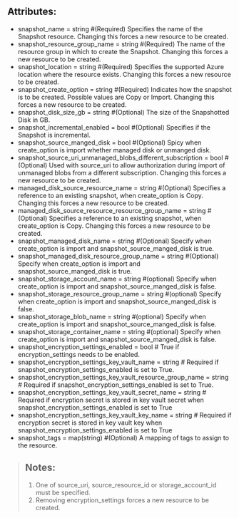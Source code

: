 ## Attributes:
- snapshot_name                                              = string      #(Required) Specifies the name of the Snapshot resource. Changing this forces a new resource to be created.
- snapshot_resource_group_name                               = string      #(Required) The name of the resource group in which to create the Snapshot. Changing this forces a new resource to be created.
- snapshot_location                                          = string      #(Required) Specifies the supported Azure location where the resource exists. Changing this forces a new resource to be created.
- snapshot_create_option                                     = string      #(Required) Indicates how the snapshot is to be created. Possible values are Copy or Import. Changing this forces a new resource to be created.
- snapshot_disk_size_gb                                      = string      #(Optional) The size of the Snapshotted Disk in GB.
- snapshot_incremental_enabled                               = bool        #(Optional) Specifies if the Snapshot is incremental.
- snapshot_source_manged_disk                                = bool        #(Optional) Spicy when create_option is import whether managed disk or unmanged disk.
- snapshot_source_uri_unmanaged_blobs_different_subscription = bool        #(Optional) Used with source_uri to allow authorization during import of unmanaged blobs from a different subscription. Changing this forces a new resource to be created.
- managed_disk_source_resource_name                          = string      #(Optional) Specifies a reference to an existing snapshot, when create_option is Copy. Changing this forces a new resource to be created. 
- managed_disk_source_resource_resource_group_name           = string      #(Optional) Specifies a reference to an existing snapshot, when create_option is Copy. Changing this forces a new resource to be created.
- snapshot_managed_disk_name                                 = string      #(Optional) Specify when create_option is import and snapshot_source_manged_disk is true.
- snapshot_managed_disk_resource_group_name                  = string      #(Optional) Specify when create_option is import and snapshot_source_manged_disk is true.
- snapshot_storage_account_name                              = string      #(optional) Specify when create_option is import and snapshot_source_manged_disk is false.
- snapshot_storage_resource_group_name                       = string      #(optional) Specify when create_option is import and snapshot_source_manged_disk is false.
- snapshot_storage_blob_name                                 = string      #(optional) Specify when create_option is import and snapshot_source_manged_disk is false.
- snapshot_storage_container_name                            = string      #(optional) Specify when create_option is import and snapshot_source_manged_disk is false.
- snapshot_encryption_settings_enabled                       = bool        # True if encryption_settings needs to be enabled.
- snapshot_encryption_settings_key_vault_name                = string      # Required if snapshot_encryption_settings_enabled is set to True.
- snapshot_encryption_settings_key_vault_resource_group_name = string      # Required if snapshot_encryption_settings_enabled is set to True.
- snapshot_encryption_settings_key_vault_secret_name         = string      # Required if encryption secret is stored in key vault secret when snapshot_encryption_settings_enabled is set to True 
- snapshot_encryption_settings_key_vault_key_name            = string      # Required if encryption secret is stored in key vault key when snapshot_encryption_settings_enabled is set to True 
- snapshot_tags                                              = map(string) #(Optional) A mapping of tags to assign to the resource.

>## Notes:
>1. One of source_uri, source_resource_id or storage_account_id must be specified.
>2. Removing encryption_settings forces a new resource to be created.